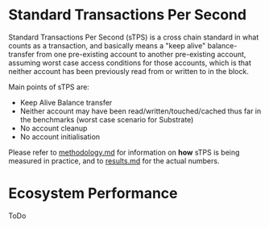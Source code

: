# Standard Transactions Per Second

Standard Transactions Per Second (sTPS) is a cross chain standard in what counts as a transaction, and basically means a "keep alive" balance-transfer from one pre-existing account to another pre-existing account, assuming worst case access conditions for those accounts, which is that neither account has been previously read from or written to in the block.

Main points of sTPS are:

- Keep Alive Balance transfer
- Neither account may have been read/written/touched/cached thus far in the benchmarks (worst case scenario for Substrate)
- No account cleanup
- No account initialisation

Please refer to [methodology.md](./methodology.md) for information on **how** sTPS is being measured in practice, and to [results.md](./results.md) for the actual numbers.

# Ecosystem Performance

ToDo
